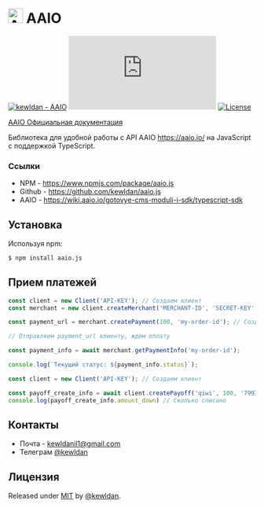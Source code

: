 [code-badge]: https://img.shields.io/badge/source-black?logo=github

<h1><img src="https://aaio.io/assets/landing/img/logo-m.svg" width=30 height=30 alt="AAIO Icon"> AAIO</h1>

[![kewldan - AAIO](https://img.shields.io/static/v1?label=kewldan&message=aaio.js&color=blue&logo=github)](https://github.com/kewldan/aaio.js "Go to GitHub repo")
[![GitHub release](https://img.shields.io/github/release/kewldan/aaio.js?include_prereleases=&sort=semver&color=blue)](https://github.com/kewldan/aaio.js/releases/)
[![License](https://img.shields.io/badge/License-MIT-blue)](#Лицензия)

[AAIO Официальная документация](https://wiki.aaio.io/)

Библиотека для удобной работы с API AAIO https://aaio.io/ на JavaScript с поддержкой TypeScript.

### Ссылки

* NPM - https://www.npmjs.com/package/aaio.js
* Github - https://github.com/kewldan/aaio.js
* AAIO - https://wiki.aaio.io/gotovye-cms-moduli-i-sdk/typescript-sdk

## Установка

Используя npm:

```bash
$ npm install aaio.js
```

## Прием платежей

```js
const client = new Client('API-KEY'); // Создаем клиент
const merchant = new client.createMerchant('MERCHANT-ID', 'SECRET-KEY'); // Регистрируем магазин

const payment_url = merchant.createPayment(100, 'my-order-id'); // Создаем ссылку для оплаты

// Отправляем payment_url клиенту, ждем оплату

const payment_info = await merchant.getPaymentInfo('my-order-id');

console.log(`Текущий статус: ${payment_info.status}`);
```

```js
const client = new Client('API-KEY'); // Создаем клиент

const payoff_create_info = await client.createPayoff('qiwi', 100, '79931234567', 0, 'my-payoff-id');
console.log(payoff_create_info.amount_down) // Сколько списано
```

## Контакты

* Почта - kewldanil1@gmail.com
* Телеграм [@kewldan](https://t.me/kewldan)

## Лицензия

Released under [MIT](/LICENSE) by [@kewldan](https://github.com/kewldan).
